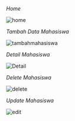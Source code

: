 *Home*

![home](https://github.com/user-attachments/assets/6d0e2701-ab47-4964-b7e0-3ce6b3c79452)

*Tambah Data Mahasiswa*

![tambahmahasiswa](https://github.com/user-attachments/assets/a827cf72-f289-4673-9205-19a72bdc961f)

*Detail Mahasiswa*

![Detail](https://github.com/user-attachments/assets/08921bbe-8c8b-4708-bc62-fba6baccfe88)

*Delete Mahasiswa*

![delete](https://github.com/user-attachments/assets/24610d49-14b7-40fd-9d12-9f374d6dc6a1)

*Update Mahasiswa*

![edit](https://github.com/user-attachments/assets/bd1b97b8-b3b5-4a3c-a163-7239ed2bdb53)
